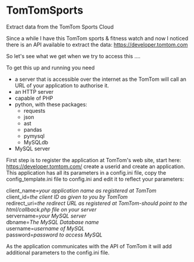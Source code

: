 # TomTomSports
Extract data from the TomTom Sports Cloud

Since a while I have this TomTom sports & fitness watch and now I noticed there is an API available to extract the data: 
https://developer.tomtom.com

So let's see what we get when we try to access this ....

To get this up and running you need
* a server that is accessible over the internet as the TomTom will call an URL of your application to authorise it.
* an HTTP server
* capable of PHP
* python, with these packages: 
   * requests
   * json
   * ast
   * pandas
   * pymysql
   * MySQLdb
* MySQL server

First step is to register the application at TomTom's web site, start here: https://developer.tomtom.com/ create a userid and create an application. 
<BR>This application has all its parameters in a config.ini file, copy the config_template.ini file to config.ini and edit it to reflect your parameters:

client_name=*your application name as registered at TomTom*
<BR>client_id=*the client ID as given to you by TomTom*
<BR>redirect_uri=*the redirect URL as registered at TomTom-should point to the html/callback.php file on your server*
<BR>servername=*your MySQL server*
<BR>dbname=*The MySQL Database name*
<BR>username=*username of MySQL*
<BR>password=*password to access MySQL*
  
As the application communicates with the API of TomTom it will add additional parameters to the config.ini file.
